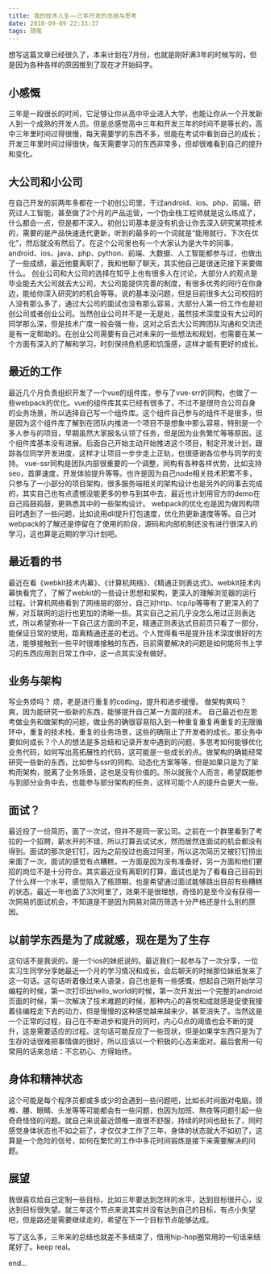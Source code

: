 ```yaml
---
title: 我的技术人生——三年开发的总结与思考
date: 2018-09-09 22:33:37
tags: 随笔
---
```

想写这篇文章已经很久了，本来计划在7月份，也就是刚好满3年的时候写的，但是因为各种各样的原因推到了现在才开始码字。

<!-- more -->

## 小感慨
三年是一段很长的时间，它足够让你从高中毕业进入大学，也能让你从一个开发新人到一个成熟的开发人员。但是总感觉高中三年和开发三年的时间不是等长的，高中三年里时间过得很慢，每天需要学的东西不多，但能在考试中看到自己的成长；开发三年里时间过得很快，每天需要学习的东西非常多，但却很难看到自己的提升和变化。
## 大公司和小公司
在自己开发的前两年多都在一个初创公司里，干过android、ios、php、前端，研究过人工智能，甚至做了2个月的产品运营，一个伪全栈工程师就是这么练成了，什么都会一点，但是都不深入。初创公司基本是没有机会让你去深入研究某项技术的，需要的是产品快速迭代更新，听到的最多的一个词就是“能用就行，下次在优化”，然后就没有然后了。在这个公司里也有一个大家认为是大牛的同事，android、ios、java、php、python、前端、大数据、人工智能都参与过，也做出了一些成绩，最近他要离职了，我和他聊了聊天，其实他自己是很迷茫接下来要做什么。
创业公司和大公司的选择在知乎上也有很多人在讨论，大部分人的观点是毕业能去大公司就去大公司，大公司能提供完善的制度，有很多优秀的同行在你身边，能给你深入研究的的机会等等。说的基本没问题，但是目前很多大公司校招的人没有那么多了，通过大公司的面试也没有那么容易，大部分人第一份工作也是初创公司或者创业公司。当然创业公司并不是一无是处，虽然技术深度没有大公司的同学那么深，但是技术广度一般会强一些，这对之后去大公司跨团队沟通和交流还是有一定帮助的。在创业公司需要有自己对未来的一些想法和规划，也需要在某一个方面有深入的了解和学习，时刻保持危机感和饥饿感，这样才能有更好的成长。
## 最近的工作
最近几个月负责组织开发了一个vue的组件库，参与了vue-srr的同构，也做了一些webpack的优化。vue的组件库其实已经有很多了，不过不是很符合公司自身的业务场景，所以选择自己写一个组件库。这个组件自己参与的组件不是很多，但是因为这个组件库了解到在团队内推进一个项目不是想象中那么容易，特别是一个多人参与的项目，早期虽然大家报名认领了任务，但是因为业务繁忙等等原因，这个组件库基本没有进展。后面自己开始主动开始推进这个项目，制定开发计划，跟踪各位同学开发进度，这样才让项目一步步走上正轨，也很感谢各位参与同学的支持。
vue-ssr同构是团队内部很重要的一个调整，同构有各种各样优势，比如支持seo，首屏速度，开发体验提升等等。也许是因为自己node相关技术积累不多，只参与了一小部分的项目架构，很多服务端相关的架构设计也是另外的同事去完成的，其实自己也有点遗憾没能更多的参与到其中去，最近也计划用官方的demo在自己捣鼓捣鼓，更熟悉其中的一些架构设计。
webpack的优化也是因为做同构项目时遇到了一些问题，比如说用dll提升打包速度，优化热更新速度等等。自己对webpack的了解还是停留在了使用的阶段，源码和内部机制还没有进行很深入的学习，这也算是近期的学习计划吧。
## 最近看的书
最近在看《webkit技术内幕》、《计算机网络》、《精通正则表达式》。webkit技术内幕快看完了，了解了webkit的一些设计思想和架构，更深入的理解浏览器的运行过程。计算机网络看到了网络层的部分，自己对http、tcp/ip等等有了更深入的了解，对互联网的运行也更加的清晰一些。其实自己之前几乎没怎么用过正则表达式，所以希望弥补一下自己这方面的不足，精通正则表达式目前页只看了一部分，能保证日常的使用，距离精通还差的老远。个人觉得看书是提升技术深度很好的方法，能够接触到一些平时很难接触的东西，目前需要解决的问题是如何能将书上学习的东西应用到日常工作中，这一点其实没有做好。
## 业务与架构
写业务烦吗？
烦，老是进行重复的coding，提升和进步缓慢。
做架构爽吗？
爽，因为能研究一些新的东西，能够提升自己某一方面的技术。
自己最近也在思考做业务和做架构的问题，做业务的确很容易陷入到一种重复重复再重复的无限循环中，重复的技术栈，重复的业务场景，这些的确阻止了开发者的成长。那业务中要如何成长？个人的想法是多总结和记录开发中遇到的问题，多思考如何能够优化业务代码，如何写出高拓展性的代码，这可能是一些成长的点。做架构的确能经常研究一些新的东西，比如参与ssr的同构、动态化方案等等，但是如果只是为了架构而架构，脱离了业务场景，这也是没有价值的。所以就我个人而言，希望既能参与到部分业务中去，也能参与部分架构的任务，这样可能个人的提升会更大一些。
## 面试？
最近投了一份简历，面了一次试，但并不是同一家公司。之前在一个群里看到了考拉的一个招聘，薪水开的不错，所以打算去试试水，然而居然连面试的机会都没有得到。面试的那次是钉钉，因为之前投过也面过阿里，所以这次简历又被钉钉捞出来面了一次，面试的感觉有点糟糕，一方面是因为没有准备好，另一方面和他们要招的岗位不是十分符合。其实最近没有离职的打算，面试也是为了看看自己目前到了什么样一个水平，感觉陷入了瓶颈期，也是希望通过面试能够跳出目前有些糟糕的状态。最近一年也面了3次阿里了，效果不是很理想，奇怪的是至今没有获得一次网易的面试机会，不知道是不是因为网易对简历筛选十分严格还是什么别的原因。
## 以前学东西是为了成就感，现在是为了生存
这句话不是我说的，是一个ios的妹纸说的。最近我们一起参与了一次分享，一位实习生同学分享她最近一个月的学习情况和成长，会后聊天的时候那位妹纸发来了这一句话。这句话听着像过来人语录，自己也是有一些感慨，想起自己刚开始学习编程的时候，第一次打印出hello_world的时候，第一次开发出一个完整的android页面的时候，第一次解决了技术难题的时候，那种内心的喜悦和成就感是促使我接着往编程走下去的动力，但是慢慢的这种感觉越来越来少，甚至消失了。当然这是一个正常的过程，自己在不断进步和提升的同时，内心G点的阈值也会不断的提升，这是需要适应的过程。这句话可能反应了一些现状，但是如果学东西只是为了生存的话很难把事情做的很好，所以应该以一个积极的心态来面对。最后套用一句常用的话来总结：不忘初心、方得始终。
## 身体和精神状态
这个可能是每个程序员都或多或少的会遇到一些问题吧，比如长时间面对电脑，颈椎、腰、眼睛、头发等等可能都会有一些问题，也因为加班、熬夜等问题引起一些奇奇怪怪的问题。就自己来说最近颈椎一直很不舒服，持续的时间也挺长了，同时感觉身体状态也不如之前了，才仅仅才工作了三年，身体的状态就大不如初了，这算是一个危险的信号，如何在繁忙的工作中多花时间锻炼是接下来需要解决的问题。
## 展望
我很喜欢给自己定制一些目标，比如三年要达到怎样的水平，达到目标很开心，没达到目标很失望。就三年这个节点来说其实并没有达到自己的目标，有点小失望吧，但是路还是需要继续走的，希望在下一个目标节点能够达成。

写了这么多，三年来的总结也就差不多结束了，借用hip-hop圈常用的一句话来结尾好了。keep real。


end...